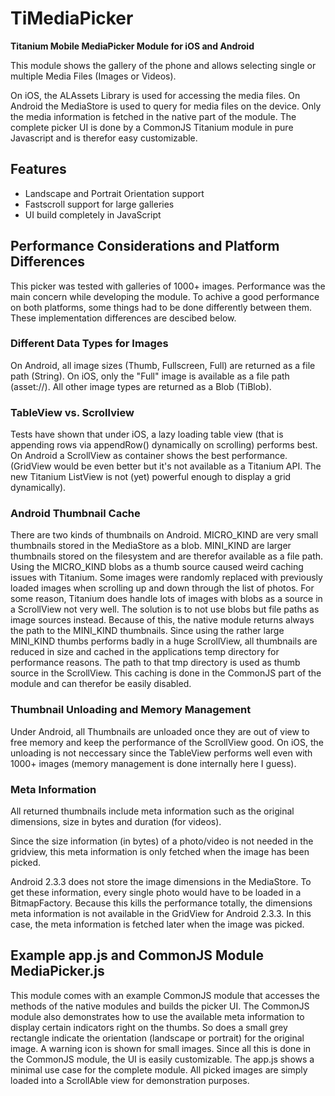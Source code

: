 # TiMediaPicker

**Titanium Mobile MediaPicker Module for iOS and Android**

This module shows the gallery of the phone and allows selecting single or multiple Media Files (Images or Videos).  

On iOS, the ALAssets Library is used for accessing the media files. On Android the MediaStore is used to query for media files on the device. Only the media information is fetched in the native part of the module. The complete picker UI is done by a CommonJS Titanium module in pure Javascript and is therefor easy customizable.

## Features

- Landscape and Portrait Orientation support
- Fastscroll support for large galleries
- UI build completely in JavaScript

## Performance Considerations and Platform Differences
This picker was tested with galleries of 1000+ images. Performance was the main concern while developing the module. To achive a good performance on both platforms, some things had to be done differently between them. These implementation differences are descibed below.

### Different Data Types for Images
On Android, all image sizes (Thumb, Fullscreen, Full) are returned as a file path (String). On iOS, only the "Full" image is available as a file path (asset://). All other image types are returned as a Blob (TiBlob).

### TableView vs. Scrollview
Tests have shown that under iOS, a lazy loading table view (that is appending rows via appendRow() dynamically on scrolling) performs best. On Android a ScrollView as container shows the best performance. (GridView would be even better but it's not available as a Titanium API. The new Titanium ListView is not (yet) powerful enough to display a grid dynamically).

### Android Thumbnail Cache
There are two kinds of thumbnails on Android. MICRO_KIND are very small thumbnails stored in the MediaStore as a blob. MINI_KIND are larger thumbnails stored on the filesystem and are therefor available as a file path.
Using the MICRO_KIND blobs as a thumb source caused weird caching issues with Titanium. Some images were randomly replaced with previously loaded images when scrolling up and down through the list of photos. For some reason, Titanium does handle lots of images with blobs as a source in a ScrollView not very well. The solution is to not use blobs but file paths as image sources instead. Because of this, the native module returns always the path to the MINI_KIND thumbnails.
Since using the rather large MINI_KIND thumbs performs badly in a huge ScrollView, all thumbnails are reduced in size and cached in the applications temp directory for performance reasons. The path to that tmp directory is used as thumb source in the ScrollView. This caching is done in the CommonJS part of the module and can therefor be easily disabled.

### Thumbnail Unloading and Memory Management
Under Android, all Thumbnails are unloaded once they are out of view to free memory and keep the performance of the ScrollView good. On iOS, the unloading is not neccessary since the TableView performs well even with 1000+ images (memory management is done internally here I guess).

### Meta Information
All returned thumbnails include meta information such as the original dimensions, size in bytes and duration (for videos).

Since the size information (in bytes) of a photo/video is not needed in the gridview, this meta information is only fetched when the image has been picked.

Android 2.3.3 does not store the image dimensions in the MediaStore. To get these information, every single photo would have to be loaded in a BitmapFactory. Because this kills the performance totally, the dimensions meta information is not available in the GridView for Android 2.3.3. In this case, the meta information is fetched later when the image was picked.

## Example app.js and CommonJS Module MediaPicker.js

This module comes with an example CommonJS module that accesses the methods of the native modules and builds the picker UI. The CommonJS module also demonstrates how to use the available meta information to display certain indicators right on the thumbs. So does a small grey rectangle indicate the orientation (landscape or portrait) for the original image. A warning icon is shown for small images. Since all this is done in the CommonJS module, the UI is easily customizable.
The app.js shows a minimal use case for the complete module. All picked images are simply loaded into a ScrollAble view for demonstration purposes.